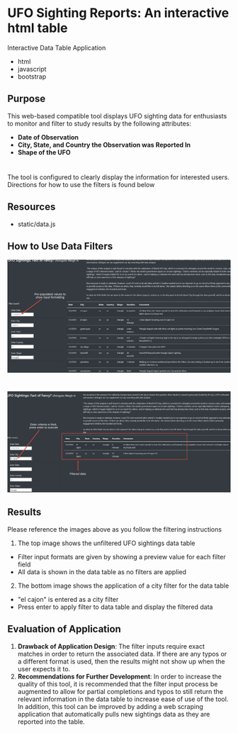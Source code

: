# **UFO Sighting Reports: An interactive html table**
Interactive Data Table Application
- html
- javascript
- bootstrap

## **Purpose** 
This web-based compatible tool displays UFO sighting data for enthusiasts to monitor and filter to study results by the following attributes:
- **Date of Observation** 
- **City, State, and Country the Observation was Reported In** 
- **Shape of the UFO** 
# 
The tool is configured to clearly display the information for interested users. Directions for how to use the filters is found below 

## Resources
- static/data.js

## How to Use Data Filters
![Unfiltered Data](https://github.com/zborglin/UFOs/blob/main/static/images/unfiltered.png)
#
![Filtered Data](https://github.com/zborglin/UFOs/blob/main/static/images/filtered.png)

## Results
Please reference the images above as you follow the filtering instructions 
1. The top image shows the unfiltered UFO sightings data table
- Filter input formats are given by showing a preview value for each filter field
- All data is shown in the data table as no filters are applied
2. The bottom image shows the application of a city filter for the data table
- "el cajon" is entered as a city filter
- Press enter to apply filter to data table and display the filtered data

## Evaluation of Application
1. **Drawback of Application Design**: The filter inputs require exact matches in order to return the associated data. If there are any typos or a different format is used, then the results might not show up when the user expects it to.
2. **Recommendations for Further Development**: In order to increase the quality of this tool, it is recommended that the filter input process be augmented to allow for partial completions and typos to still return the relevant information in the data table to increase ease of use of the tool. In addition, this tool can be improved by adding a web scraping application that automatically pulls new sightings data as they are reported into the table. 